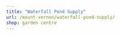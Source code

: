 ```yaml
---
title: "Waterfall Pond Supply"
url: /mount-vernon/waterfall-pond-supply/
shop: garden centre
---
```

